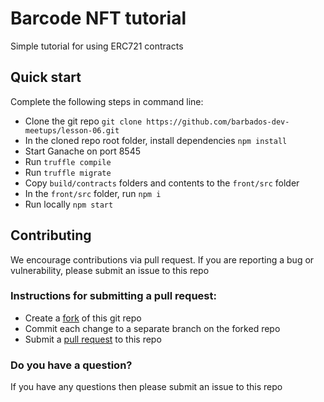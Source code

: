 # Barcode NFT tutorial

Simple tutorial for using ERC721 contracts

## Quick start

Complete the following steps in command line:

- Clone the git repo `git clone https://github.com/barbados-dev-meetups/lesson-06.git`
- In the cloned repo root folder, install dependencies `npm install`
- Start Ganache on port 8545
- Run `truffle compile`
- Run `truffle migrate`
- Copy `build/contracts` folders and contents to the `front/src` folder
- In the `front/src` folder, run `npm i`
- Run locally `npm start`

## Contributing

We encourage contributions via pull request. If you are reporting a bug or vulnerability, please submit an issue to this repo

### Instructions for submitting a pull request:

- Create a [fork](https://help.github.com/articles/fork-a-repo/) of this git repo 
- Commit each change to a separate branch on the forked repo
- Submit a [pull request](https://help.github.com/articles/creating-a-pull-request/) to this repo

### Do you have a question?
If you have any questions then please submit an issue to this repo



